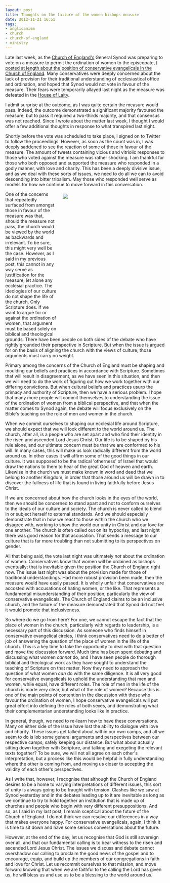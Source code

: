 ```yaml
---
layout: post
title: Thoughts on the failure of the women bishops measure
date: 2012-11-21 16:51
tags:
- anglicanism
- church
- church-of-england
- ministry
---
```

<p>Late last week, as the <a href="http://www.churchofengland.org" target="_blank">Church of England's</a> General Synod was preparing to vote on a measure to permit the ordination of women to the episcopate, <a href="http://jakebelder.com/some-scattered-thoughts-about-conservative-ev" target="_blank">I posted at length about the position of conservative evangelicals in the Church of England</a>. Many conservatives were deeply concerned about the lack of provision for their traditional understanding of ecclesiastical office and ordination, and hoped that Synod would not vote in favour of the measure. Their fears were temporarily allayed last night as the measure was defeated in the <a href="http://www.churchofengland.org/about-us/structure/general-synod/about-general-synod/house-of-laity.aspx" target="_blank">House of Laity</a>.</p>
<p>I admit surprise at the outcome, as I was quite certain the measure would pass. Indeed, the outcome demonstrated a significant majority favoured the measure, but to pass it required a two-thirds majority, and that consensus was not reached. Since I wrote about the matter last week, I thought I would offer a few additional thoughts in response to what transpired last night.</p>
<p>Shortly before the vote was scheduled to take place, I signed on to Twitter to follow the proceedings. However, as soon as the count was in, I was deeply saddened to see the reaction of some of those in favour of the measure. The amount of tweets containing vicious and vitriolic responses to those who voted against the measure was rather shocking. I am thankful for those who both opposed and supported the measure who responded in a godly manner, with love and charity. This has been a deeply divisive issue, and as we deal with these sorts of issues, we need to do all we can to avoid descending into bitter tribalism. May those who responded well serve as models for how we continue to move forward in this conversation.</p>
<div style="float: right; margin: 7px 1px 0px 20px; width: 321px; height: 450px;"><img src="https://dl.dropbox.com/u/3897986/Jake%20Blog%20Images/frayed-rope.jpg" /></div>
<p>One of the concerns that repeatedly surfaced from amongst those in favour of the measure was that, should the measure not pass, the church would be viewed by the world as backwards and irrelevant. To be sure, this might very well be the case. However, as I said in my previous post, this cannot in any way serve as justification for the measure, let alone any ecclesial practice. The ideologies of our culture do not shape the life of the church. Only Scripture does. If we want to argue for or against the ordination of women, that argument must be based solely on biblical and theological grounds. There have been people on both sides of the debate who have rightly grounded their perspective in Scripture. But when the issue is argued for on the basis of aligning the church with the views of culture, those arguments must carry no weight.</p>
<p>Primary among the concerns of the Church of England must be shaping and moulding our beliefs and practices in accordance with Scripture. Sometimes that will result in disagreement, as we have seen in this situation, and then we will need to do the work of figuring out how we work together with our differing convictions. But when cultural beliefs and practices usurp the primacy and authority of Scripture, then we have a serious problem. I hope that many more people will commit themselves to understanding the issue of the ordination of women from a biblical perspective, and that when the matter comes to Synod again, the debate will focus exclusively on the Bible's teaching on the role of men and women in the church.</p>
<p>When we commit ourselves to shaping our ecclesial life around Scripture, we should expect that we will look different to the world around us. The church, after all, is a people who are set apart and who find their identity in the risen and ascended Lord Jesus Christ. Our life is to be shaped by his rule alone, and our ultimate concern must be that we are conformed to his will. In many cases, this will make us look radically different from the world around us. In other cases it will affirm some of the good things in our culture. It was supposed to be the radical 'otherness' of Israel that would draw the nations to them to hear of the great God of heaven and earth. Likewise in the church we must make known in word and deed that we belong to another Kingdom, in order that those around us will be drawn in to discover the fullness of life that is found in living faithfully before Jesus Christ.</p>
<p>If we are concerned about how the church looks in the eyes of the world, then we should be concerned to stand apart and not to conform ourselves to the ideals of our culture and society. The church is never called to blend in or subject herself to external standards. And we should especially demonstrate that in how we react to those within the church who we disagree with, working to show the world our unity in Christ and our love for one another. The church is often called out on its hypocrisy, and last night there was good reason for that accusation. That sends a message to our culture that is far more troubling than not submitting to its perspectives on gender.</p>
<p>All that being said, the vote last night was ultimately <em>not</em> about the ordination of women. Conservatives know that women will be ordained as bishops eventually; that is inevitable given the position the Church of England right now. The issue last night was about the provision made for those of traditional understandings. Had more robust provision been made, then the measure would have easily passed. It is wholly unfair that conservatives are accosted with accusations of hating women, or the like. That represents a fundamental misunderstanding of their position, particularly the view of conservative evangelicals. The Church of England claims to be an inclusive church, and the failure of the measure demonstrated that Synod did not feel it would promote that inclusiveness.</p>
<p>So where do we go from here? For one, we cannot escape the fact that the place of women in the church, particularly with regards to leadership, is a necessary part of this discussion. As someone who finds himself in conservative evangelical circles, I think conservatives need to do a better of job of answering the question of the place of women in the life of the church. This is a key time to take the opportunity to deal with that question and move the discussion forward. Much time has been spent debating and discussing what women <em>cannot</em> do, and I have seen people do thorough biblical and theological work as they have sought to understand the teaching of Scripture on that matter. Now they need to approach the question of what women <em>can</em> do with the same diligence. It is all very good for conservative evangelicals to uphold the understanding that men and women, while equal, have different roles. The role of men in the life of the church is made very clear, but what of the role of women? Because this is one of the main points of contention in the discussion with those who favour the ordination of women, I hope conservative evangelicals will put great effort into defining the roles of both sexes, and demonstrating what their complementarian understanding looks like in practice.</p>
<p>In general, though, we need to re-learn how to have these conversations. Many on either side of the issue have lost the ability to dialogue with love and charity. These issues get talked about within our own camps, and all we seem to do is lob some general arguments and perspectives between our respective camps, safely keeping our distance. But what about actually sitting down together with Scripture, and talking and exegeting the relevant texts together? To be sure, we will not all agree on each other's interpretation, but a process like this would be helpful in fully understanding where the other is coming from, and moving us closer to accepting the validity of each other's perspectives.</p>
<p>As I write that, however, I recognise that although the Church of England desires to be a home to varying interpretations of different issues, this sort of unity is always going to be fraught with tension. Clashes like we saw at Synod yesterday and in the debates leading up to it are inevitable as long as we continue to try to hold together an institution that is made up of churches and people who begin with very different presuppositions. And so, as I said in my last post, I remain sceptical about the future of the Church of England. I do not think we can resolve our differences in a way that makes everyone happy. For conservative evangelicals, again, I think it is time to sit down and have some serious conversations about the future.</p>

However, at the end of the day, let us recognise that God is still sovereign over all, and that our fundamental calling is to bear witness to the risen and ascended Lord Jesus Christ. The issues we discuss and debate cannot overshadow our calling to proclaim the good news of the gospel and to encourage, equip, and build up the members of our congregations in faith and love for Christ. Let us recommit ourselves to that mission, and move forward knowing that when we are faithful to the calling the Lord has given us, he will bless us and use us to be a blessing to the world around us.
